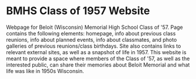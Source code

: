 # BMHS Class of 1957 Website
Webpage for Beloit (Wisconsin) Memorial High School Class of '57.  Page contains the following elements: homepage, info about previous class reunions, info about planned events, info about classmates, and photo galleries of previous reunions/class birthdays.  Site also contains links to relevant external sites, as well as a snapshot of life in 1957.
This website is meant to provide a space where members of the Class of '57, as well as the interested public,
can share their memories about Beloit Memorial and what life was like in 1950s Wisconsin.